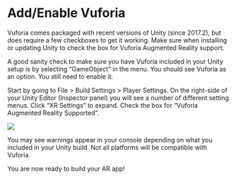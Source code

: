 # Add/Enable Vuforia

Vuforia comes packaged with recent versions of Unity \(since 2017.2\), but does require a few checkboxes to get it working. Make sure when installing or updating Unity to check the box for Vuforia Augmented Reality support.

A good sanity check to make sure you have Vuforia included in your Unity setup is by selecting “GameObject” in the menu. You should see Vuforia as an option. You still need to enable it.

Start by going to File &gt; Build Settings &gt; Player Settings. On the right-side of your Unity Editor \(Inspector panel\) you will see a number of different setting menus. Click “XR Settings” to expand. Check the box for “Vuforia Augmented Reality Supported”.

![](https://cdn-images-1.medium.com/max/1600/1*ERW2vJwBneJID3FMgX2Sbw.png)

You may see warnings appear in your console depending on what you included in your Unity build. Not all platforms will be compatible with Vuforia.

You are now ready to build your AR app!

